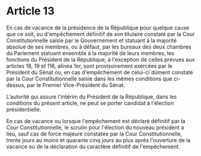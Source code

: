# Article 13

En cas de vacance de la présidence de la République pour quelque cause que ce soit, ou d'empêchement définitif de son titulaire constaté par la Cour Constitutionnelle
saisie par le Gouvernement et statuant à la majorité absolue de ses membres, ou à défaut, par les bureaux des deux chambres du Parlement statuant ensemble à la
majorité de leurs membres, les fonctions du Président de la République, à l'exception de celles prévues aux articles 18, 19 et 116, alinéa 1er, sont provisoirement exercées par le Président du Sénat ou, en cas d'empêchement de celui-ci dûment constaté par la Cour Constitutionnelle saisie dans les mêmes conditions que ci-dessus, par le Premier Vice-Président du Sénat.

L'autorité qui assure l'intérim du Président de la République, dans les conditions du présent article, ne peut se porter candidat à l'élection présidentielle.

En cas de vacance ou lorsque l'empêchement est déclaré définitif par la Cour Constitutionnelle, le scrutin pour l'élection du nouveau président a lieu, sauf cas de
force majeure constatée par la Cour Constitutionnelle, trente jours au moins et quarante cinq jours au plus après l'ouverture de la vacance ou de la déclaration du
caractère définitif de l'empêchement.
